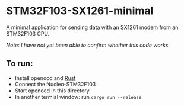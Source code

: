 # STM32F103-SX1261-minimal

A minimal application for sending data with an SX1261 modem from an STM32F103 CPU.

*Note: I have not yet been able to confirm whether this code works*

## To run:

- Install openocd and [Rust](https://rustup.rs/)
- Connect the Nucleo-STM32F103
- Start openocd in this directory
- In another termial window: run `cargo run --release` 
